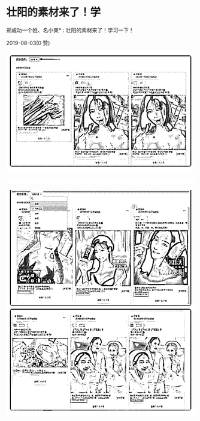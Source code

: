 # 壮阳的素材来了！学

郑成功一个姓、名小東* : 壮阳的素材来了！学习一下！

2019-08-03(0 赞)

![image](img/Image_052.png)

![image](img/Image_053.png)

![image](img/Image_054.png)